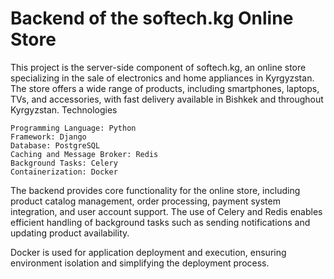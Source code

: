 # Backend of the softech.kg Online Store

This project is the server-side component of softech.kg, an online store specializing in the sale of electronics and home appliances in Kyrgyzstan. The store offers a wide range of products, including smartphones, laptops, TVs, and accessories, with fast delivery available in Bishkek and throughout Kyrgyzstan.
Technologies

    Programming Language: Python
    Framework: Django
    Database: PostgreSQL
    Caching and Message Broker: Redis
    Background Tasks: Celery
    Containerization: Docker

The backend provides core functionality for the online store, including product catalog management, order processing, payment system integration, and user account support. The use of Celery and Redis enables efficient handling of background tasks such as sending notifications and updating product availability.

Docker is used for application deployment and execution, ensuring environment isolation and simplifying the deployment process.
